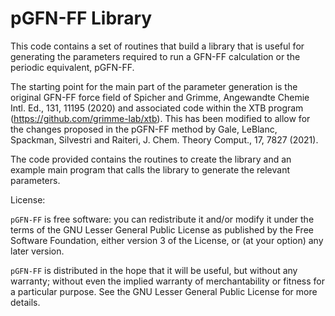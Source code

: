 # pGFN-FF Library

This code contains a set of routines that build a library that is useful for generating
the parameters required to run a GFN-FF calculation or the periodic equivalent, pGFN-FF.

The starting point for the main part of the parameter generation is the original GFN-FF
force field of Spicher and Grimme, Angewandte Chemie Intl. Ed., 131, 11195 (2020) and
associated code within the XTB program (https://github.com/grimme-lab/xtb). 
This has been modified to allow for the changes proposed in the pGFN-FF method by 
Gale, LeBlanc, Spackman, Silvestri and Raiteri, J. Chem. Theory Comput., 17, 7827 (2021).

The code provided contains the routines to create the library and an example main program
that calls the library to generate the relevant parameters. 

License:

`pGFN-FF` is free software: you can redistribute it and/or modify it under the terms of the 
GNU Lesser General Public License as published by the Free Software Foundation, either 
version 3 of the License, or (at your option) any later version.

`pGFN-FF` is distributed in the hope that it will be useful, but without any warranty; 
without even the implied warranty of merchantability or fitness for a particular purpose. 
See the GNU Lesser General Public License for more details.
